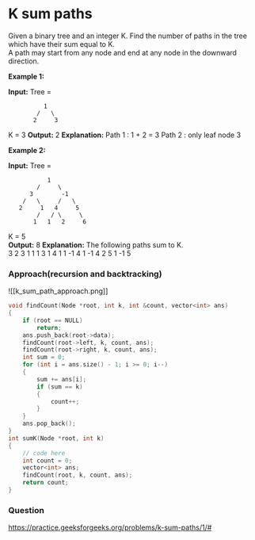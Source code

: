 # K sum paths

Given a binary tree and an integer K. Find the number of paths in the tree which have their sum equal to K.  
A path may start from any node and end at any node in the downward direction.

**Example 1:**

**Input:** 
Tree = 
```
          1                               
        /   \                          
       2     3
```
K = 3
**Output:** 2
**Explanation:**
Path 1 : 1 + 2 = 3
Path 2 : only leaf node 3

**Example 2:**

**Input:** 
Tree =
```
           1
        /     \
      3        -1
    /   \     /   \
   2     1   4     5                        
        /   / \     \                    
       1   1   2     6    
```
K = 5                    
**Output:** 8
**Explanation:**
The following paths sum to K.  
3 2 
3 1 1 
1 3 1 
4 1 
1 -1 4 1 
-1 4 2 
5 
1 -1 5


### Approach(recursion and backtracking)

![[k_sum_path_approach.png]]


```C++
void findCount(Node *root, int k, int &count, vector<int> ans)
{
    if (root == NULL)
        return;
    ans.push_back(root->data);
    findCount(root->left, k, count, ans);
    findCount(root->right, k, count, ans);
    int sum = 0;
    for (int i = ans.size() - 1; i >= 0; i--)
    {
        sum += ans[i];
        if (sum == k)
        {
            count++;
        }
    }
    ans.pop_back();
}
int sumK(Node *root, int k)
{
    // code here
    int count = 0;
    vector<int> ans;
    findCount(root, k, count, ans);
    return count;
}
```


### Question
https://practice.geeksforgeeks.org/problems/k-sum-paths/1/#